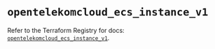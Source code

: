 # `opentelekomcloud_ecs_instance_v1`

Refer to the Terraform Registry for docs: [`opentelekomcloud_ecs_instance_v1`](https://registry.terraform.io/providers/opentelekomcloud/opentelekomcloud/1.36.15/docs/resources/ecs_instance_v1).
